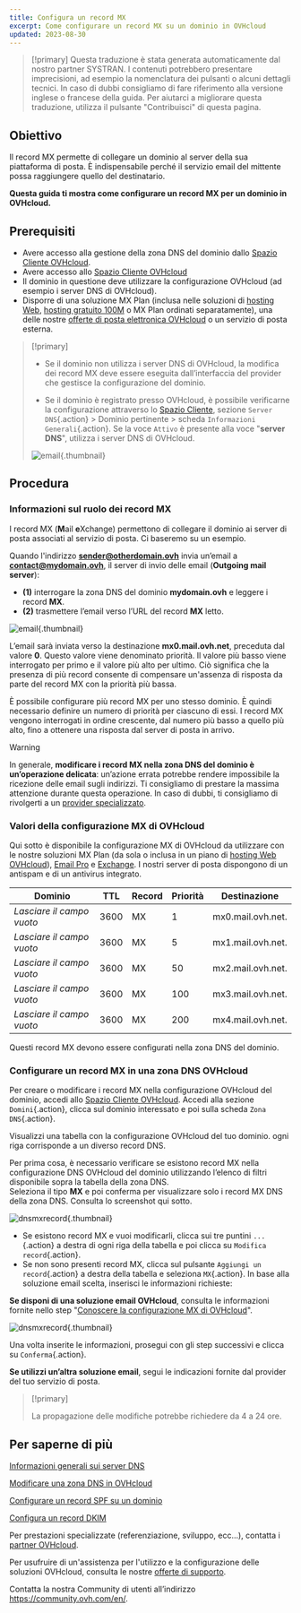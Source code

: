 ```yaml
---
title: Configura un record MX
excerpt: Come configurare un record MX su un dominio in OVHcloud
updated: 2023-08-30
---
```


> [!primary]
> Questa traduzione è stata generata automaticamente dal nostro partner SYSTRAN. I contenuti potrebbero presentare imprecisioni, ad esempio la nomenclatura dei pulsanti o alcuni dettagli tecnici. In caso di dubbi consigliamo di fare riferimento alla versione inglese o francese della guida. Per aiutarci a migliorare questa traduzione, utilizza il pulsante "Contribuisci" di questa pagina.
>

## Obiettivo

Il record MX permette di collegare un dominio al server della sua piattaforma di posta. È indispensabile perché il servizio email del mittente possa raggiungere quello del destinatario.

**Questa guida ti mostra come configurare un record MX per un dominio in OVHcloud.**

## Prerequisiti

- Avere accesso alla gestione della zona DNS del dominio dallo [Spazio Cliente OVHcloud](https://www.ovh.com/auth/?action=gotomanager&from=https://www.ovh.it/&ovhSubsidiary=it).
- Avere accesso allo [Spazio Cliente OVHcloud](https://www.ovh.com/auth/?action=gotomanager&from=https://www.ovh.it/&ovhSubsidiary=it)
- Il dominio in questione deve utilizzare la configurazione OVHcloud (ad esempio i server DNS di OVHcloud).
- Disporre di una soluzione MX Plan (inclusa nelle soluzioni di [hosting Web](https://www.ovhcloud.com/it/web-hosting/), [hosting gratuito 100M](https://www.ovhcloud.com/it/domains/free-web-hosting/) o MX Plan ordinati separatamente), una delle nostre [offerte di posta elettronica OVHcloud](https://www.ovhcloud.com/it/emails/) o un servizio di posta esterna.

> [!primary]
>
> - Se il dominio non utilizza i server DNS di OVHcloud, la modifica dei record MX deve essere eseguita dall’interfaccia del provider che gestisce la configurazione del dominio.
>
> - Se il dominio è registrato presso OVHcloud, è possibile verificarne la configurazione attraverso lo [Spazio Cliente](https://www.ovh.com/auth/?action=gotomanager&from=https://www.ovh.it/&ovhSubsidiary=it), sezione `Server DNS`{.action} > Dominio pertinente > scheda `Informazioni Generali`{.action}. Se la voce `Attivo` è presente alla voce "**server DNS**", utilizza i server DNS di OVHcloud.
>
> ![email](images/email-dns-conf-mx00.png){.thumbnail}

## Procedura

### Informazioni sul ruolo dei record MX 

I record MX (**M**ail **e**Xchange) permettono di collegare il dominio ai server di posta associati al servizio di posta. Ci baseremo su un esempio.

Quando l'indirizzo **sender@otherdomain.ovh** invia un’email a **contact@mydomain.ovh**, il server di invio delle email (**Outgoing mail server**):

- **(1)** interrogare la zona DNS del dominio **mydomain.ovh** e leggere i record **MX**.
- **(2)** trasmettere l’email verso l’URL del record **MX** letto.

![email](images/email-dns-conf-mx01.png){.thumbnail}

L’email sarà inviata verso la destinazione **mx0.mail.ovh.net**, preceduta dal valore **0**. Questo valore viene denominato priorità. Il valore più basso viene interrogato per primo e il valore più alto per ultimo. Ciò significa che la presenza di più record consente di compensare un'assenza di risposta da parte del record MX con la priorità più bassa.

È possibile configurare più record MX per uno stesso dominio. È quindi necessario definire un numero di priorità per ciascuno di essi. I record MX vengono interrogati in ordine crescente, dal numero più basso a quello più alto, fino a ottenere una risposta dal server di posta in arrivo.

> [!warning]
>
> In generale, **modificare i record MX nella zona DNS del dominio è un’operazione delicata**: un’azione errata potrebbe rendere impossibile la ricezione delle email sugli indirizzi. Ti consigliamo di prestare la massima attenzione durante questa operazione.
> In caso di dubbi, ti consigliamo di rivolgerti a un [provider specializzato](https://partner.ovhcloud.com/it/directory/).

### Valori della configurazione MX di OVHcloud <a name="mxovhcloud"></a>

Qui sotto è disponibile la configurazione MX di OVHcloud da utilizzare con le nostre soluzioni MX Plan (da sola o inclusa in un piano di [hosting Web OVHcloud](https://www.ovhcloud.com/it/web-hosting/)), [Email Pro](https://www.ovhcloud.com/it/emails/email-pro/) e [Exchange](https://www.ovhcloud.com/it/emails/). I nostri server di posta dispongono di un antispam e di un antivirus integrato.

|Dominio|TTL|Record|Priorità|Destinazione|
|---|---|---|---|---|
|*Lasciare il campo vuoto*|3600|MX|1|mx0.mail.ovh.net.|
|*Lasciare il campo vuoto*|3600|MX|5|mx1.mail.ovh.net.|
|*Lasciare il campo vuoto*|3600|MX|50|mx2.mail.ovh.net.|
|*Lasciare il campo vuoto*|3600|MX|100|mx3.mail.ovh.net.|
|*Lasciare il campo vuoto*|3600|MX|200|mx4.mail.ovh.net.|

Questi record MX devono essere configurati nella zona DNS del dominio.

### Configurare un record MX in una zona DNS OVHcloud

Per creare o modificare i record MX nella configurazione OVHcloud del dominio, accedi allo [Spazio Cliente OVHcloud](https://www.ovh.com/auth/?action=gotomanager&from=https://www.ovh.it/&ovhSubsidiary=it). Accedi alla sezione `Domini`{.action}, clicca sul dominio interessato e poi sulla scheda `Zona DNS`{.action}.

Visualizzi una tabella con la configurazione OVHcloud del tuo dominio. ogni riga corrisponde a un diverso record DNS.

Per prima cosa, è necessario verificare se esistono record MX nella configurazione DNS OVHcloud del dominio utilizzando l’elenco di filtri disponibile sopra la tabella della zona DNS.<br>
Seleziona il tipo **MX** e poi conferma per visualizzare solo i record MX DNS della zona DNS. Consulta lo screenshot qui sotto.

![dnsmxrecord](images/mx-records-dns-zone.png){.thumbnail}

- Se esistono record MX e vuoi modificarli, clicca sui tre puntini `...`{.action} a destra di ogni riga della tabella e poi clicca su `Modifica record`{.action}.
- Se non sono presenti record MX, clicca sul pulsante `Aggiungi un record`{.action} a destra della tabella e seleziona `MX`{.action}. In base alla soluzione email scelta, inserisci le informazioni richieste:

**Se disponi di una soluzione email OVHcloud**, consulta le informazioni fornite nello step "[Conoscere la configurazione MX di OVHcloud](#mxovhcloud)".

![dnsmxrecord](images/mx-records-dns-zone-modif.png){.thumbnail}

Una volta inserite le informazioni, prosegui con gli step successivi e clicca su `Conferma`{.action}.

**Se utilizzi un’altra soluzione email**, segui le indicazioni fornite dal provider del tuo servizio di posta.

> [!primary]
>
> La propagazione delle modifiche potrebbe richiedere da 4 a 24 ore.
>

## Per saperne di più

[Informazioni generali sui server DNS](/pages/web_cloud/domains/dns_server_general_information)

[Modificare una zona DNS in OVHcloud](/pages/web_cloud/domains/dns_zone_edit)

[Configurare un record SPF su un dominio](/pages/web_cloud/domains/dns_zone_spf)

[Configura un record DKIM](/pages/web_cloud/domains/dns_zone_dkim)

Per prestazioni specializzate (referenziazione, sviluppo, ecc...), contatta i [partner OVHcloud](https://partner.ovhcloud.com/it/).

Per usufruire di un'assistenza per l'utilizzo e la configurazione delle soluzioni OVHcloud, consulta le nostre [offerte di supporto](https://www.ovhcloud.com/it/support-levels/).

Contatta la nostra Community di utenti all’indirizzo <https://community.ovh.com/en/>.
